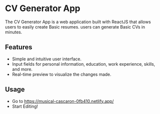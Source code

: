 # CV Generator App

The CV Generator App is a web application built with ReactJS that allows users to easily create Basic resumes. users can generate Basic CVs in minutes.

## Features

- Simple and intuitive user interface.
- Input fields for personal information, education, work experience, skills, and more.
- Real-time preview to visualize the changes made.

## Usage
- Go to https://musical-cascaron-0fb410.netlify.app/
- Start Editing!
